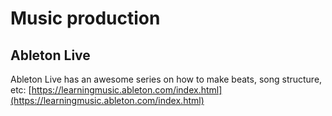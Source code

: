 # Music production

## Ableton Live

Ableton Live has an awesome series on how to make beats, song structure, etc: [https://learningmusic.ableton.com/index.html](https://learningmusic.ableton.com/index.html)
